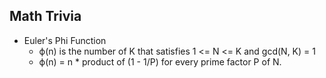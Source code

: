 ## Math Trivia

- Euler's Phi Function 
    - ϕ(n) is the number of K that satisfies 1 <= N <= K and gcd(N, K) = 1
    - ϕ(n) = n * product of (1 - 1/P) for every prime factor P of N.


